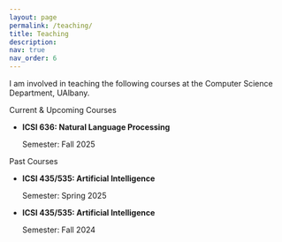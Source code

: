 ```yaml
---
layout: page
permalink: /teaching/
title: Teaching
description: 
nav: true
nav_order: 6
---
```

I am involved in teaching the following courses at the Computer Science Department, UAlbany.

Current & Upcoming Courses


* **ICSI 636: Natural Language Processing**

  Semester: Fall 2025


Past Courses

* **ICSI 435/535: Artificial Intelligence**

  Semester: Spring 2025

* **ICSI 435/535: Artificial Intelligence**
  
  Semester: Fall 2024

<!-- For now, this page is assumed to be a static description of your courses. You can convert it to a collection similar to `_projects/` so that you can have a dedicated page for each course.

Organize your courses by years, topics, or universities, however you like! -->


<!-- 

\textcolor{royalblue}{\textbf{Graduate Teaching Assistant}, Purdue University} 
\begin{itemize}[labelsep=0.8em, left=0pt,nosep]
    \item ECE 495: Data Mining Basic Concepts and Techniques \hfill 2022-24 Spring
    \item ECE 595: Introduction to Data Mining \hfill 2022-24 Fall
    \item ECE 629: Introduction to Neural Networks \hfill 2022 Fall
\end{itemize}


\textcolor{royalblue}{\textbf{Graduate Student Instructor}, University of Michigan}
\begin{itemize}[labelsep=0.8em, left=0pt,nosep]
    \item STATS 426: Introduction to Theoretical Statistics \hfill 2020 Fall
\end{itemize} -->
<!-- 
- Graduate Teaching Assistant
    - name: Full Name
      value: Albert Einstein
    - name: Date of Birth
      value: 14th March 1879
    - name: Languages
      value: English, German
 -->
